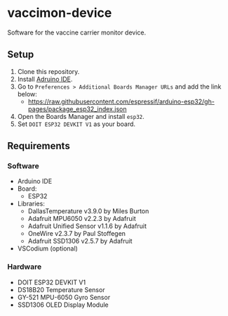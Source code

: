 # vaccimon-device
Software for the vaccine carrier monitor device.

## Setup
1. Clone this repository.
2. Install [Adruino IDE](https://www.arduino.cc/en/software).
3. Go to `Preferences > Additional Boards Manager URLs` and add the link below:
    * https://raw.githubusercontent.com/espressif/arduino-esp32/gh-pages/package_esp32_index.json
4. Open the Boards Manager and install `esp32`.
5. Set `DOIT ESP32 DEVKIT V1` as your board.


## Requirements
### Software
* Arduino IDE
* Board:
    * ESP32
* Libraries:
    * DallasTemperature v3.9.0 by Miles Burton
    * Adafruit MPU6050 v2.2.3 by Adafruit
    * Adafruit Unified Sensor v1.1.6 by Adafruit 
    * OneWire v2.3.7 by Paul Stoffegen
    * Adafruit SSD1306 v2.5.7 by Adafruit
* VSCodium (optional)

### Hardware
* DOIT ESP32 DEVKIT V1
* DS18B20 Temperature Sensor
* GY-521 MPU-6050 Gyro Sensor
* SSD1306 OLED Display Module
